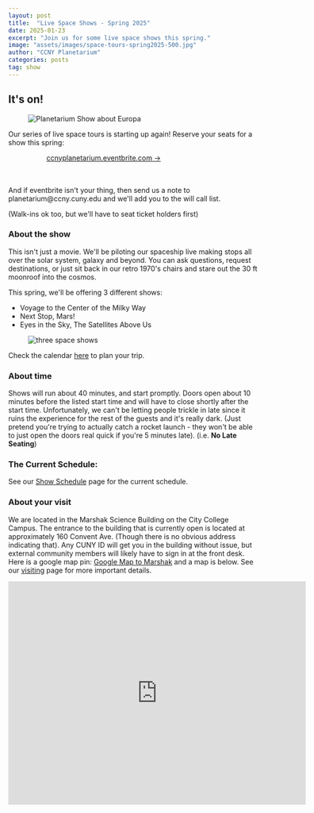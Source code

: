 ```yaml
---
layout: post
title:  "Live Space Shows - Spring 2025"
date: 2025-01-23
excerpt: "Join us for some live space shows this spring."
image: "assets/images/space-tours-spring2025-500.jpg"
author: "CCNY Planetarium"
categories: posts
tag: show
---
```


## It's on!

<div class="row">
<figure class="figure float-md-left col-md-4" style="max-width: 400px;">
   <img src="{{site.baseurl}}/assets/images/space-tours-spring2025-500sq.jpg" class="figure-img img-fluid" alt="Planetarium Show about Europa" />
 </figure>

<div class="col">
<p>Our series of live space tours is starting up again! Reserve your seats for a show this spring:</p>


<div style="margin: auto; width: 350px;">
   <a href="https://ccnyplanetarium.eventbrite.com" class="btn btn-primary" target="_blank">ccnyplanetarium.eventbrite.com &rarr;</a>
</div>
<br/>
<br/>
<p>And if eventbrite isn't your thing, then send us a note to planetarium@ccny.cuny.edu and we'll add you to the will call list. </p>

<p>(Walk-ins ok too, but we'll have to seat ticket holders first)</p>

</div>
</div>



### About the show

This isn't just a movie. We'll be piloting our spaceship live making stops all over the solar system, galaxy and beyond. You can ask questions, request destinations, or just sit back in our retro 1970's chairs and stare out the 30 ft moonroof into the cosmos.

This spring, we'll be offering 3 different shows:

- Voyage to the Center of the Milky Way
- Next Stop, Mars!
- Eyes in the Sky, The Satellites Above Us

<figure class="figure float-md-left col-md-12" style="max-width: 1200px;">
   <img src="{{site.baseurl}}/assets/images/show-thumbs-all3.jpg" class="figure-img img-fluid" alt="three space shows" />
 </figure>


Check the calendar [here]({{site.baseurl}}/shows/) to plan your trip. 

### About time

Shows will run about 40 minutes, and start promptly. Doors open about 10 minutes before the listed start time and will have to close shortly after the start time. Unfortunately, we can't be letting people trickle in late since it ruins the experience for the rest of the guests and it's really dark. (Just pretend you're trying to actually catch a rocket launch - they won't be able to just open the doors real quick if you're 5 minutes late). (i.e. <b>No Late Seating</b>)

### The Current Schedule:

See our [Show Schedule]({{site.baseurl}}/shows/) page for the current schedule. 


### About your visit

We are located in the Marshak Science Building on the City College Campus. The entrance to the building that is currently open is located at approximately 160 Convent Ave. (Though there is no obvious address indicating that). Any CUNY ID will get you in the building without issue, but external community members will likely have to sign in at the front desk. Here is a google map pin: [Google Map to Marshak](https://maps.app.goo.gl/8gSHQgDToYDjqosE7) and a map is below. See our [visiting]({{site.baseurl}}/visit/) page for more important details. 

<iframe src="https://www.google.com/maps/embed?pb=!1m18!1m12!1m3!1d805.7616891399921!2d-73.95021916379567!3d40.81933649355362!2m3!1f0!2f0!3f0!3m2!1i1024!2i768!4f13.1!3m3!1m2!1s0x89c2f66f8a1cd3ed%3A0xf4e2e61148ee904d!2sMarshak%20Science%20Building!5e0!3m2!1sen!2sus!4v1706194029197!5m2!1sen!2sus" width="600" height="450" style="border:0;" allowfullscreen="" loading="lazy" referrerpolicy="no-referrer-when-downgrade"></iframe>




